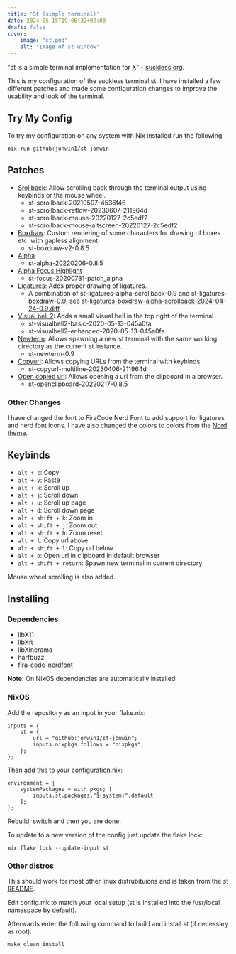 ```yaml
---
title: 'St (simple terminal)'
date: 2024-05-15T19:06:32+02:00
draft: false
cover:
    image: "st.png"
    alt: "Image of st window"
---
```


"st is a simple terminal implementation for X" - [suckless.org](https://st.suckless.org/).

This is my configuration of the suckless terminal st. I have installed a few 
different patches and made some configuration changes to improve the usability
and look of the terminal. 

## Try My Config

To try my configuration on any system with Nix installed run the following:

    nix run github:jonwin1/st-jonwin

## Patches

- [Srollback](https://st.suckless.org/patches/scrollback/): Allow scrolling back
through the terminal output using keybinds or the mouse wheel.
    - st-scrollback-20210507-4536f46
    - st-scrollback-reflow-20230607-211964d
    - st-scrollback-mouse-20220127-2c5edf2
    - st-scrollback-mouse-altscreen-20220127-2c5edf2
- [Boxdraw](https://st.suckless.org/patches/boxdraw/): Custom rendering of some
characters for drawing of boxes etc. with gapless alignment.
    - st-boxdraw-v2-0.8.5
- [Alpha](https://st.suckless.org/patches/alpha/)
    - st-alpha-20220206-0.8.5
- [Alpha Focus Highlight](https://st.suckless.org/patches/alpha_focus_highlight/)
    - st-focus-20200731-patch_alpha
- [Ligatures](https://st.suckless.org/patches/ligatures/): Adds proper drawing of ligatures.
    - A combination of st-ligatures-alpha-scrollback-0.9
    and st-ligatures-boxdraw-0.9, see [st-ligatures-boxdraw-alpha-scrollback-2024-04-24-0.9.diff](https://github.com/jonwin1/st-jonwin/blob/main/patches/st-ligatures-boxdraw-alpha-scrollback-2024-04-24-0.9.diff)
- [Visual bell 2](https://st.suckless.org/patches/visualbell2/): Adds a small 
visual bell in the top right of the terminal.
    - st-visualbell2-basic-2020-05-13-045a0fa
    - st-visualbell2-enhanced-2020-05-13-045a0fa
- [Newterm](https://st.suckless.org/patches/newterm/): Allows spawning a new st
terminal with the same working directory as the current st instance.
    - st-newterm-0.9
- [Copyurl](https://st.suckless.org/patches/copyurl/): Allows copying URLs from
the terminal with keybinds.
    - st-copyurl-multiline-20230406-211964d
- [Open copied url](https://st.suckless.org/patches/open_copied_url/): Allows opening
a url from the clipboard in a browser.
    - st-openclipboard-20220217-0.8.5

### Other Changes

I have changed the font to FiraCode Nerd Font to add support for ligatures and
nerd font icons. I have also changed the colors to colors from the [Nord theme](https://www.nordtheme.com/).

## Keybinds

- `alt + c`: Copy
- `alt + v`: Paste
- `alt + k`: Scroll up
- `alt + j`: Scroll down
- `alt + u`: Scroll up page
- `alt + d`: Scroll down page
- `alt + shift + k`: Zoom in
- `alt + shift + j`: Zoom out
- `alt + shift + h`: Zoom reset
- `alt + l`: Copy url above
- `alt + shift + l`: Copy url below
- `alt + o`: Open url in clipboard in default browser
- `alt + shift + return`: Spawn new terminal in current directory

Mouse wheel scrolling is also added.

## Installing

### Dependencies

- libX11
- libXft
- libXinerama
- harfbuzz
- fira-code-nerdfont

**Note:** On NixOS dependencies are automatically installed.

### NixOS

Add the repository as an input in your flake.nix:

    inputs = {
        st = {
            url = "github:jonwin1/st-jonwin";
            inputs.nixpkgs.follows = "nixpkgs";
        };
    };

Then add this to your configuration.nix:

    environment = {
        systemPackages = with pkgs; [
            inputs.st.packages."${system}".default
        ];
    };

Rebuild, switch and then you are done.

To update to a new version of the config just update the flake lock:

    nix flake lock --update-input st

### Other distros

This should work for most other linux distrubituions and is taken from the 
st [README](https://git.suckless.org/st/file/README.html).

Edit config.mk to match your local setup (st is installed into
the /usr/local namespace by default).

Afterwards enter the following command to build and install st (if
necessary as root):

    make clean install

